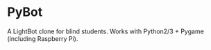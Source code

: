 # PyBot

A LightBot clone for blind students.
Works with Python2/3 + Pygame (including Raspberry Pi).
